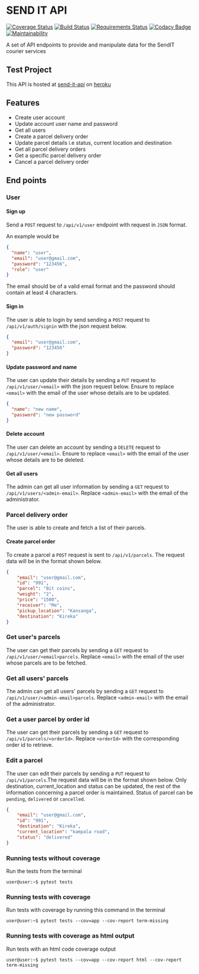 # SEND IT API
[![Coverage Status](https://coveralls.io/repos/github/Stanley-Okwii/send-it-api/badge.svg?branch=development)](https://coveralls.io/github/Stanley-Okwii/send-it-api?branch=development)
[![Build Status](https://travis-ci.org/Stanley-Okwii/send-it-api.svg?branch=development)](https://travis-ci.org/Stanley-Okwii/send-it-api/)
[![Requirements Status](https://requires.io/github/Stanley-Okwii/send-it-api/requirements.svg?branch=development)](https://requires.io/github/Stanley-Okwii/send-it-api/requirements/?branch=development)
[![Codacy Badge](https://api.codacy.com/project/badge/Grade/e1b69a7d2b1a4e15a7ad9db7a7de6a64)](https://www.codacy.com/app/Stanley-Okwii/send-it-api?utm_source=github.com&amp;utm_medium=referral&amp;utm_content=Stanley-Okwii/send-it-api&amp;utm_campaign=Badge_Grade)
[![Maintainability](https://api.codeclimate.com/v1/badges/deffc4af002cf7975420/maintainability)](https://codeclimate.com/github/Stanley-Okwii/send-it-api/maintainability)

A set of API endpoints to provide and manipulate data for the SendIT courier services

## Test Project 
This API is hosted at [send-it-api](https://sender-app.herokuapp.com) on [heroku](heroku.com)

## Features
 - Create user account
 - Update account user name and password 
 - Get all users
 - Create a parcel delivery order
 - Update parcel details i.e status, current location and destination
 - Get all parcel delivery orders
 - Get a specific parcel delivery order
 - Cancel a parcel delivery order

## End points
### User
#### Sign up
Send a `POST` request to `/api/v1/user` endpoint with request in `JSON` format.

An example would be
```json
{
  "name": "user",
  "email": "user@gmail.com",
  "password": "123456",
  "role": "user"
}
```
The email should be of a valid email format and the password should contain at least 4 characters.

#### Sign in
The user is able to login by send sending a `POST` request to `/api/v1/auth/signin` with the json request below.
```json
{
  "email": "user@gmail.com",
  "password": "123456"
}
```

#### Update password and name
The user can update their details by sending a `PUT` request to `/api/v1/user/<email>` with the json request below. Ensure to replace `<email>` with the email of the user whose details are to be updated.
```json
{
  "name": "new name",
  "password": "new password"
}
```

#### Delete account
The user can delete an account by sending a `DELETE` request to `/api/v1/user/<email>`. Ensure to replace `<email>` with the email of the user whose details are to be deleted.

#### Get all users
The admin can get all user information by sending a `GET` request to `/api/v1/users/<admin-email>`.
Replace `<admin-email>` with the email of the administrator.

### Parcel delivery order
The user is able to create and fetch a list of their parcels.

#### Create parcel order
To create a parcel a `POST` request is sent to `/api/v1/parcels`. The request data will be in the format shown below.

```json
{
    "email": "user@gmail.com",
    "id": "991",
    "parcel": "Bit coins",
    "weight": "2",
    "price": "1500",
    "receiver": "Me",
    "pickup_location": "Kansanga",
    "destination": "Kireka"
}
```

### Get user's parcels
The user can get their parcels by sending a `GET` request to `/api/v1/user/<email>parcels`. Replace `<email>` with the email of the user whose parcels are to be fetched.

### Get all users' parcels
The admin can get all users' parcels by sending a `GET` request to `/api/v1/user/<admin-email>parcels`. Replace `<admin-email>` with the email of the administrator.

### Get a user parcel by order id
The user can get their parcels by sending a `GET` request to `/api/v1/parcels/<orderId>`. Replace `<orderId>` with the corresponding order id to retrieve.

### Edit a parcel
The user can edit their parcels by sending a `PUT` request to `/api/v1/parcels`.The request data will be in the format shown below. Only destination, current_location and status can be updated, the rest of the information concerning a parcel order is maintained. Status of parcel can be `pending`, `delivered` or `cancelled`.
```json
{
    "email": "user@gmail.com",
    "id": "991",
    "destination": "Kireka",
    "current_location": "kampala road",
    "status": "delivered"
}
```

### Running tests without coverage
Run the tests from the terminal
```console
user@user:~$ pytest tests
```

### Running tests with coverage
Run tests with coverage by running this command in the terminal
```console
user@user:~$ pytest tests --cov=app --cov-report term-missing
```

### Running tests with coverage as html output
Run tests with an html code coverage output
```console
user@user:~$ pytest tests --cov=app --cov-report html --cov-report term-missing
```
